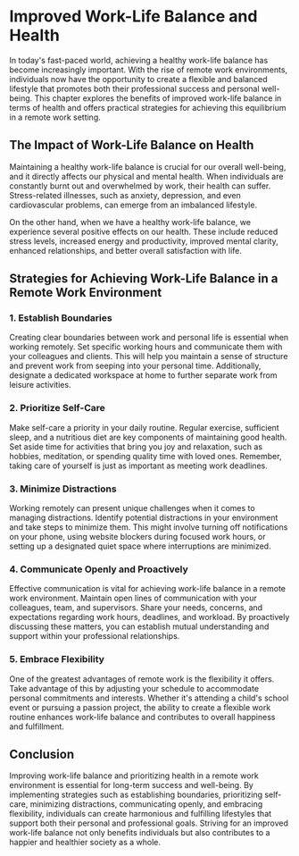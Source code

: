 Improved Work-Life Balance and Health
==============================================

In today's fast-paced world, achieving a healthy work-life balance has become increasingly important. With the rise of remote work environments, individuals now have the opportunity to create a flexible and balanced lifestyle that promotes both their professional success and personal well-being. This chapter explores the benefits of improved work-life balance in terms of health and offers practical strategies for achieving this equilibrium in a remote work setting.

The Impact of Work-Life Balance on Health
-----------------------------------------

Maintaining a healthy work-life balance is crucial for our overall well-being, and it directly affects our physical and mental health. When individuals are constantly burnt out and overwhelmed by work, their health can suffer. Stress-related illnesses, such as anxiety, depression, and even cardiovascular problems, can emerge from an imbalanced lifestyle.

On the other hand, when we have a healthy work-life balance, we experience several positive effects on our health. These include reduced stress levels, increased energy and productivity, improved mental clarity, enhanced relationships, and better overall satisfaction with life.

Strategies for Achieving Work-Life Balance in a Remote Work Environment
-----------------------------------------------------------------------

### 1. Establish Boundaries

Creating clear boundaries between work and personal life is essential when working remotely. Set specific working hours and communicate them with your colleagues and clients. This will help you maintain a sense of structure and prevent work from seeping into your personal time. Additionally, designate a dedicated workspace at home to further separate work from leisure activities.

### 2. Prioritize Self-Care

Make self-care a priority in your daily routine. Regular exercise, sufficient sleep, and a nutritious diet are key components of maintaining good health. Set aside time for activities that bring you joy and relaxation, such as hobbies, meditation, or spending quality time with loved ones. Remember, taking care of yourself is just as important as meeting work deadlines.

### 3. Minimize Distractions

Working remotely can present unique challenges when it comes to managing distractions. Identify potential distractions in your environment and take steps to minimize them. This might involve turning off notifications on your phone, using website blockers during focused work hours, or setting up a designated quiet space where interruptions are minimized.

### 4. Communicate Openly and Proactively

Effective communication is vital for achieving work-life balance in a remote work environment. Maintain open lines of communication with your colleagues, team, and supervisors. Share your needs, concerns, and expectations regarding work hours, deadlines, and workload. By proactively discussing these matters, you can establish mutual understanding and support within your professional relationships.

### 5. Embrace Flexibility

One of the greatest advantages of remote work is the flexibility it offers. Take advantage of this by adjusting your schedule to accommodate personal commitments and interests. Whether it's attending a child's school event or pursuing a passion project, the ability to create a flexible work routine enhances work-life balance and contributes to overall happiness and fulfillment.

Conclusion
----------

Improving work-life balance and prioritizing health in a remote work environment is essential for long-term success and well-being. By implementing strategies such as establishing boundaries, prioritizing self-care, minimizing distractions, communicating openly, and embracing flexibility, individuals can create harmonious and fulfilling lifestyles that support both their personal and professional goals. Striving for an improved work-life balance not only benefits individuals but also contributes to a happier and healthier society as a whole.

